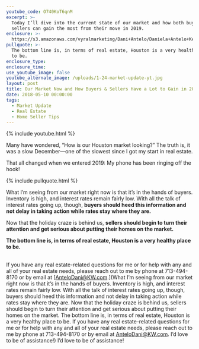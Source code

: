 ```yaml
---
youtube_code: O740KoT6qnM
excerpt: >-
  Today I’ll dive into the current state of our market and how both buyers and
  sellers can gain the most from their move in 2019.
enclosure: >-
  https://s3.amazonaws.com/vyralmarketing/Dani+Antelo/Daniela+Antelo+Keller+Williams+_+Our+Market+Now+and+How+Buyers+%26+Sellers+Have+a+Lot+to+Gain+in+2019.mp4
pullquote: >-
  The bottom line is, in terms of real estate, Houston is a very healthy place
  to be.
enclosure_type:
enclosure_time:
use_youtube_image: false
youtube_alternate_image: /uploads/1-24-market-update-yt.jpg
layout: post
title: Our Market Now and How Buyers & Sellers Have a Lot to Gain in 2019
date: 2018-05-10 00:00:00
tags:
  - Market Update
  - Real Estate
  - Home Seller Tips
---
```


{% include youtube.html %}

Many have wondered, “How is our Houston market looking?” The truth is, it was a slow December—one of the slowest since I got my start in real estate.

That all changed when we entered 2019: My phone has been ringing off the hook!

{% include pullquote.html %}

What I’m seeing from our market right now is that it’s in the hands of buyers. Inventory is high, and interest rates remain fairly low. With all the talk of interest rates going up, though, **buyers should heed this information and not delay in taking action while rates stay where they are.**

Now that the holiday craze is behind us, **sellers should begin to turn their attention and get serious about putting their homes on the market.**

**The bottom line is, in terms of real estate, Houston is a very healthy place to be.**

<br>If you have any real estate-related questions for me or for help with any and all of your real estate needs, please reach out to me by phone at 713-494-8170 or by email at [AnteloDani@KW.com.](What I’m seeing from our market right now is that it’s in the hands of buyers. Inventory is high, and interest rates remain fairly low. With all the talk of interest rates going up, though, buyers should heed this information and not delay in taking action while rates stay where they are.   Now that the holiday craze is behind us, sellers should begin to turn their attention and get serious about putting their homes on the market.  The bottom line is, in terms of real estate, Houston is a very healthy place to be.   If you have any real estate-related questions for me or for help with any and all of your real estate needs, please reach out to me by phone at 713-494-8170 or by email at AnteloDani@KW.com. I’d love to be of assistance!) I’d love to be of assistance!
